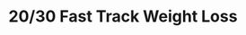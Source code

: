---
title: "20/30 Fast Track Weight Loss"
url: /durham/20-30-fast-track-weight-loss-hope-valley-road/
shop: Allgemein
---